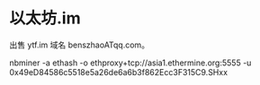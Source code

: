# 以太坊.im

出售 ytf.im 域名 benszhaoATqq.com。


nbminer -a ethash -o ethproxy+tcp://asia1.ethermine.org:5555 -u 0x49eD84586c5518e5a26de6a6b3f862Ecc3F315C9.SHxx
